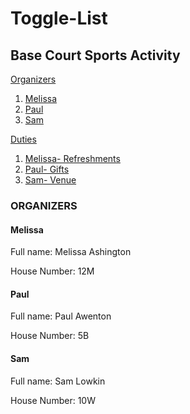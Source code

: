 # Toggle-List
## Base Court Sports Activity

[Organizers](https://github.com/Nelly-Wambui/Toggle-List/blob/main/README.md#organizers)
  
  1. [Melissa](https://github.com/Nelly-Wambui/Toggle-List/blob/main/README.md#melissa)
  2. [Paul](https://github.com/Nelly-Wambui/Toggle-List/blob/main/README.md#paul)
  4. [Sam](https://github.com/Nelly-Wambui/Toggle-List/blob/main/README.md#sam)

  
[Duties](https://github.com/Nelly-Wambui/Toggle-List/blob/Duties/duties.md#duties)
  
  1. [Melissa- Refreshments](https://github.com/Nelly-Wambui/Toggle-List/blob/Duties/duties.md#melissa)
  2. [Paul- Gifts](url)
  3. [Sam- Venue](url)

  
### ORGANIZERS
#### Melissa

Full name: Melissa Ashington

House Number: 12M

#### Paul

Full name: Paul Awenton

House Number: 5B

#### Sam

Full name: Sam Lowkin

House Number: 10W




   

  
